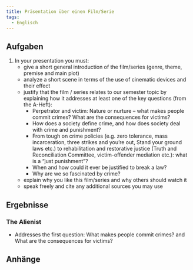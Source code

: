 ```yaml
---
title: Präsentation über einen Film/Serie
tags:
  - Englisch
---
```


## Aufgaben

1. In your presentation you must:
	- give a short general introduction of the film/series (genre, theme, premise and main plot)
	- analyze a short scene in terms of the use of cinematic devices and their effect
	- justify that the film / series relates to our semester topic by explaining how it addresses at least one of the key questions (from the A-Heft):
		- Perpetrator and victim: Nature or nurture – what makes people commit crimes? What are the consequences for victims?
		- How does a society define crime, and how does society deal with crime and punishment?
		- From tough on crime policies (e.g. zero tolerance, mass incarceration, three strikes and you’re out, Stand your ground laws etc.) to rehabilitation and restorative justice (Truth and Reconciliation Committee, victim-offender mediation etc.): what is a “just punishment”?
		- When and how could it ever be justified to break a law?
		- Why are we so fascinated by crime?
	- explain why you like this film/series and why others should watch it
	- speak freely and cite any additional sources you may use

## Ergebnisse

### The Alienist

- Addresses the first question: What makes people commit crimes? and What are the consequences for victims?

## Anhänge